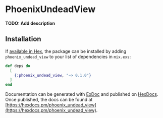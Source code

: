 # PhoenixUndeadView

**TODO: Add description**

## Installation

If [available in Hex](https://hex.pm/docs/publish), the package can be installed
by adding `phoenix_undead_view` to your list of dependencies in `mix.exs`:

```elixir
def deps do
  [
    {:phoenix_undead_view, "~> 0.1.0"}
  ]
end
```

Documentation can be generated with [ExDoc](https://github.com/elixir-lang/ex_doc)
and published on [HexDocs](https://hexdocs.pm). Once published, the docs can
be found at [https://hexdocs.pm/phoenix_undead_view](https://hexdocs.pm/phoenix_undead_view).

